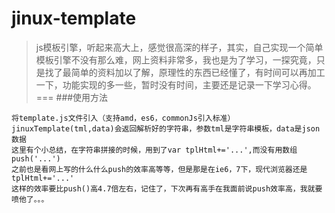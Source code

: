 # jinux-template
> js模板引擎，听起来高大上，感觉很高深的样子，其实，自己实现一个简单模板引擎不没有那么难，网上资料非常多，我也是为了学习，一探究竟，只是找了最简单的资料加以了解，原理性的东西已经懂了，有时间可以再加工一下，功能实现的多一些，暂时没有时间，主要还是记录一下学习心得。
===
###使用方法
```
将template.js文件引入（支持amd，es6，commonJs引入标准）
jinuxTemplate(tml,data)会返回解析好的字符串，参数tml是字符串模板，data是json数据
这里有个小总结，在字符串拼接的时候，用到了var tplHtml+='...',而没有用数组push('...')
之前也是看网上写的什么什么push的效率高等等，但是那是在ie6，7下，现代浏览器还是tplHtml+='...'
这样的效率要比push()高4.7倍左右，记住了，下次再有高手在我面前说push效率高，我就要喷他了。。。
```
